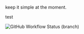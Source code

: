 keep it simple at the moment.

test 

![GitHub Workflow Status (branch)](https://img.shields.io/github/actions/workflow/status/cooperkeenan/sem/main.yml?branch=<main>)

